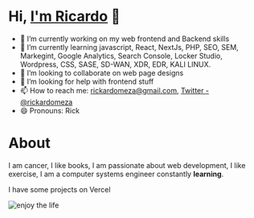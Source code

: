 # Hi, [I'm Ricardo](https://twitter.com/rickardomeza) 👋

- 🔭 I’m currently working on my web frontend and Backend skills 
- 🌱 I’m currently learning javascript, React, NextJs, PHP, SEO, SEM, Markegint, Google Analytics, Search Console, Locker Studio, Wordpress, CSS, SASE, SD-WAN, XDR, EDR, KALI LINUX.
- 👯 I’m looking to collaborate on web page designs
- 🤔 I’m looking for help with frontend stuff
- 📫 How to reach me: rickardomeza@gmail.com, [Twitter - @rickardomeza](https://twitter.com/rickardomeza)
- 😄 Pronouns: Rick

# About
I am cancer, I like books, I am passionate about web development, I like exercise, I am a computer systems engineer constantly **learning**.

I have some projects on Vercel

![enjoy the life ](https://media.giphy.com/media/4IeMMc2MRGdyg/giphy.gif)
